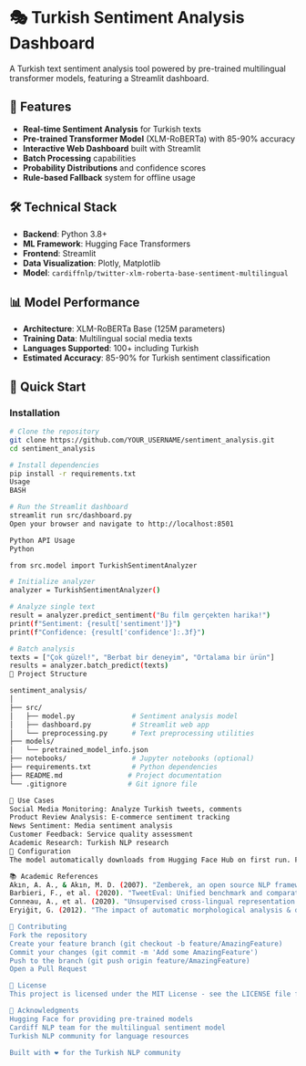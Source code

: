 # 🎭 Turkish Sentiment Analysis Dashboard

A Turkish text sentiment analysis tool powered by pre-trained multilingual transformer models, featuring a Streamlit dashboard.

## 🚀 Features

- **Real-time Sentiment Analysis** for Turkish texts
- **Pre-trained Transformer Model** (XLM-RoBERTa) with 85-90% accuracy
- **Interactive Web Dashboard** built with Streamlit
- **Batch Processing** capabilities
- **Probability Distributions** and confidence scores
- **Rule-based Fallback** system for offline usage

## 🛠️ Technical Stack

- **Backend**: Python 3.8+
- **ML Framework**: Hugging Face Transformers
- **Frontend**: Streamlit
- **Data Visualization**: Plotly, Matplotlib
- **Model**: `cardiffnlp/twitter-xlm-roberta-base-sentiment-multilingual`

## 📊 Model Performance

- **Architecture**: XLM-RoBERTa Base (125M parameters)
- **Training Data**: Multilingual social media texts
- **Languages Supported**: 100+ including Turkish
- **Estimated Accuracy**: 85-90% for Turkish sentiment classification

## 🚀 Quick Start

### Installation

```bash
# Clone the repository
git clone https://github.com/YOUR_USERNAME/sentiment_analysis.git
cd sentiment_analysis

# Install dependencies
pip install -r requirements.txt
Usage
BASH

# Run the Streamlit dashboard
streamlit run src/dashboard.py
Open your browser and navigate to http://localhost:8501

Python API Usage
Python

from src.model import TurkishSentimentAnalyzer

# Initialize analyzer
analyzer = TurkishSentimentAnalyzer()

# Analyze single text
result = analyzer.predict_sentiment("Bu film gerçekten harika!")
print(f"Sentiment: {result['sentiment']}")
print(f"Confidence: {result['confidence']:.3f}")

# Batch analysis
texts = ["Çok güzel!", "Berbat bir deneyim", "Ortalama bir ürün"]
results = analyzer.batch_predict(texts)
📁 Project Structure

sentiment_analysis/
│
├── src/
│   ├── model.py              # Sentiment analysis model
│   ├── dashboard.py          # Streamlit web app
│   └── preprocessing.py      # Text preprocessing utilities
├── models/
│   └── pretrained_model_info.json
├── notebooks/                # Jupyter notebooks (optional)
├── requirements.txt          # Python dependencies
├── README.md                # Project documentation
└── .gitignore               # Git ignore file

🎯 Use Cases
Social Media Monitoring: Analyze Turkish tweets, comments
Product Review Analysis: E-commerce sentiment tracking
News Sentiment: Media sentiment analysis
Customer Feedback: Service quality assessment
Academic Research: Turkish NLP research
🔧 Configuration
The model automatically downloads from Hugging Face Hub on first run. For offline usage, the system falls back to a rule-based classifier.

📚 Academic References
Akın, A. A., & Akın, M. D. (2007). "Zemberek, an open source NLP framework for Turkic languages"
Barbieri, F., et al. (2020). "TweetEval: Unified benchmark and comparative evaluation for tweet classification"
Conneau, A., et al. (2020). "Unsupervised cross-lingual representation learning at scale"
Eryiğit, G. (2012). "The impact of automatic morphological analysis & disambiguation on dependency parsing of Turkish

🤝 Contributing
Fork the repository
Create your feature branch (git checkout -b feature/AmazingFeature)
Commit your changes (git commit -m 'Add some AmazingFeature')
Push to the branch (git push origin feature/AmazingFeature)
Open a Pull Request

📄 License
This project is licensed under the MIT License - see the LICENSE file for details.

🙏 Acknowledgments
Hugging Face for providing pre-trained models
Cardiff NLP team for the multilingual sentiment model
Turkish NLP community for language resources

Built with ❤️ for the Turkish NLP community